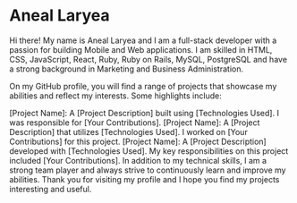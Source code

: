 # Aneal Laryea

Hi there! My name is Aneal Laryea and I am a full-stack developer with a passion for building Mobile and Web applications. I am skilled in HTML, CSS, JavaScript, React, Ruby, Ruby on Rails, MySQL, PostgreSQL  and have a strong background in Marketing and Business Administration.

On my GitHub profile, you will find a range of projects that showcase my abilities and reflect my interests. Some highlights include:

[Project Name]: A [Project Description] built using [Technologies Used]. I was responsible for [Your Contributions].
[Project Name]: A [Project Description] that utilizes [Technologies Used]. I worked on [Your Contributions] for this project.
[Project Name]: A [Project Description] developed with [Technologies Used]. My key responsibilities on this project included [Your Contributions].
In addition to my technical skills, I am a strong team player and always strive to continuously learn and improve my abilities. Thank you for visiting my profile and I hope you find my projects interesting and useful.

